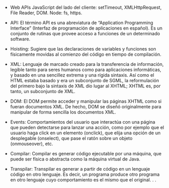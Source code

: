 * Web APIs JavaScript del lado del cliente: setTimeout, XMLHttpRequest, File Reader, DOM. Node: fs, https.

* API: El término API es una abreviatura de “Application Programming Interface” (Interfaz de programación de aplicaciones en español). Es un conjunto de rutinas que provee acceso a funciones de un determinado software.

* Hoisting: Sugiere que las declaraciones de variables y funciones son físicamente movidas al comienzo del código en tiempo de compilación.

* XML: Lenguaje de marcado creado para la transferencia de información, legible tanto para seres humanos como para aplicaciones informáticas, y basado en una sencillez extrema y una rígida sintaxis. Así como el HTML estaba basado y era un subconjunto de SGML, la reformulación del primero bajo la sintaxis de XML dio lugar al XHTML; XHTML es, por tanto, un subconjunto de XML.

* DOM: El DOM permite acceder y manipular las páginas XHTML como si fueran documentos XML. De hecho, DOM se diseñó originalmente para manipular de forma sencilla los documentos XML.

* Events: Comportamientos del usuario que interactúa con una página que pueden detectarse para lanzar una acción, como por ejemplo que el usuario haga click en un elemento (onclick), que elija una opción de un desplegable (onselect), que pase el ratón sobre un objeto (onmouseover), etc.

* Compilar: Compilar es generar código ejecutable por una máquina, que puede ser física o abstracta como la máquina virtual de Java.

* Transpilar: Transpilar es generar a partir de código en un lenguaje código en otro lenguaje. Es decir, un programa produce otro programa en otro lenguaje cuyo comportamiento es el mismo que el original. . . 